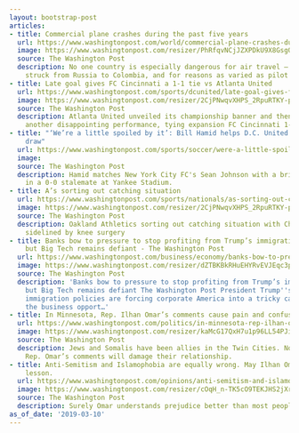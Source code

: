 ```yaml
---
layout: bootstrap-post
articles:
- title: Commercial plane crashes during the past five years
  url: https://www.washingtonpost.com/world/commercial-plane-crashes-during-the-past-five-years/2019/03/10/cf363db4-4361-11e9-94ab-d2dda3c0df52_story.html
  image: https://www.washingtonpost.com/resizer/PhRfqvNCjJZXPDkU9X8GsgQj9Ko=/1484x0/arc-anglerfish-washpost-prod-washpost.s3.amazonaws.com/public/SFFQ2BCDOAI6TFFL2LO2HQG7KI.jpg
  source: The Washington Post
  description: No one country is especially dangerous for air travel — tragedy has
    struck from Russia to Colombia, and for reasons as varied as pilot error or terrorism.
- title: Late goal gives FC Cincinnati a 1-1 tie vs Atlanta United
  url: https://www.washingtonpost.com/sports/dcunited/late-goal-gives-fc-cincinnati-a-1-1-tie-vs-atlanta-united/2019/03/10/e0bcce50-438d-11e9-94ab-d2dda3c0df52_story.html
  image: https://www.washingtonpost.com/resizer/2CjPNwqvXHPS_2RpuRTKY-p3eVo=/1484x0/www.washingtonpost.com/pb/resources/img/twp-social-share.png
  source: The Washington Post
  description: Atlanta United unveiled its championship banner and then turned in
    another disappointing performance, tying expansion FC Cincinnati 1-1
- title: "‘We’re a little spoiled by it’: Bill Hamid helps D.C. United preserve road
    draw"
  url: https://www.washingtonpost.com/sports/soccer/were-a-little-spoiled-by-it-bill-hamid-helps-dc-united-preserve-road-draw/2019/03/10/64fb3697-c21f-4219-9575-4e75e7ad9019_story.html
  image: 
  source: The Washington Post
  description: Hamid matches New York City FC's Sean Johnson with a brilliant performance
    in a 0-0 stalemate at Yankee Stadium.
- title: A’s sorting out catching situation
  url: https://www.washingtonpost.com/sports/nationals/as-sorting-out-catching-situation/2019/03/10/f0481e28-4389-11e9-94ab-d2dda3c0df52_story.html
  image: https://www.washingtonpost.com/resizer/2CjPNwqvXHPS_2RpuRTKY-p3eVo=/1484x0/www.washingtonpost.com/pb/resources/img/twp-social-share.png
  source: The Washington Post
  description: Oakland Athletics sorting out catching situation with Chris Herrmann
    sidelined by knee surgery
- title: Banks bow to pressure to stop profiting from Trump’s immigration policy,
    but Big Tech remains defiant - The Washington Post
  url: https://www.washingtonpost.com/business/economy/banks-bow-to-pressure-to-stop-profiting-from-trumps-immigration-policy-but-big-tech-remains-defiant/2019/03/10/87bec704-40ea-11e9-a0d3-1210e58a94cf_story.html
  image: https://www.washingtonpost.com/resizer/dZTBKBkRHuEHYRvEVJEqc3pjwZY=/1484x0/arc-anglerfish-washpost-prod-washpost.s3.amazonaws.com/public/PIZTA3CDQII6TFFL2LO2HQG7KI.jpg
  source: The Washington Post
  description: 'Banks bow to pressure to stop profiting from Trump’s immigration policy,
    but Big Tech remains defiant The Washington Post President Trump''s “zero tolerance”
    immigration policies are forcing corporate America into a tricky calculus: embrace
    the business opport…'
- title: In Minnesota, Rep. Ilhan Omar’s comments cause pain and confusion
  url: https://www.washingtonpost.com/politics/in-minnesota-rep-ilhan-omars-comments-cause-pain-and-confusion/2019/03/10/ff3f3700-41cb-11e9-9361-301ffb5bd5e6_story.html
  image: https://www.washingtonpost.com/resizer/kaMcG17QxH7u1p96LL54PJiZ_lQ=/1484x0/arc-anglerfish-washpost-prod-washpost.s3.amazonaws.com/public/6K7Q2UCCAQI6TIGTCIIOLCUUZ4.jpg
  source: The Washington Post
  description: Jews and Somalis have been allies in the Twin Cities. Now they fear
    Rep. Omar’s comments will damage their relationship.
- title: Anti-Semitism and Islamophobia are equally wrong. May Ilhan Omar learn this
    lesson.
  url: https://www.washingtonpost.com/opinions/anti-semitism-and-islamophobia-are-equally-wrong-may-ilhan-omar-learn-this-lesson/2019/03/10/d48aeb20-41f4-11e9-9361-301ffb5bd5e6_story.html
  image: https://www.washingtonpost.com/resizer/cOqH_n-TK5cO9TEKJHS2jXr0p6E=/1484x0/arc-anglerfish-washpost-prod-washpost.s3.amazonaws.com/public/NZSEUUSB74I6TERMMTLLPBALQI.jpg
  source: The Washington Post
  description: Surely Omar understands prejudice better than most people.
as_of_date: '2019-03-10'
---
```


